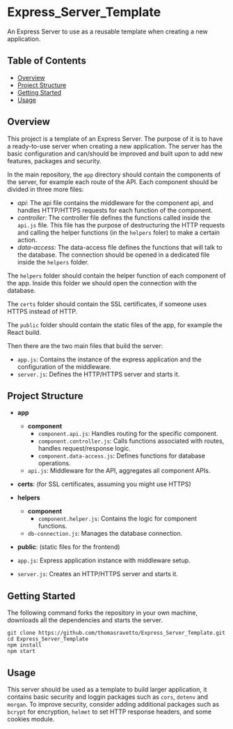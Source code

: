 # Express_Server_Template
An Express Server to use as a reusable template when creating a new application.

## Table of Contents

- [Overview](#overview)
- [Project Structure](#project-structure)
- [Getting Started](#getting-started)
- [Usage](#usage)

## Overview

This project is a template of an Express Server. The purpose of it is to have a ready-to-use server when creating a new application. The server has the basic configuration and can/should be improved and built upon to add new features, packages and security.

In the main repository, the `app` directory should contain the components of the server, for example each route of the API.
Each component should be divided in three more files:
- *api*: The api file contains the middleware for the component api, and handles HTTP/HTTPS requests for each function of the component.
- *controller*: The controller file defines the functions called inside the `api.js` file. This file has the purpose of destructuring the HTTP requests and calling the helper functions (in the `helpers` foler) to make a certain action.
- *data-access*: The data-access file defines the functions that will talk to the database. The connection should be opened in a dedicated file inside the `helpers` folder.

The `helpers` folder should contain the helper function of each component of the app. Inside this folder we should open the connection with the database.

The `certs` folder should contain the SSL certificates, if someone uses HTTPS instead of HTTP.

The `public` folder should contain the static files of the app, for example the React build.

Then there are the two main files that build the server:
- `app.js`: Contains the instance of the express application and the configuration of the middleware.
- `server.js`: Defines the HTTP/HTTPS server and starts it.

## Project Structure

- **app**
  - **component**
    - `component.api.js`: Handles routing for the specific component.
    - `component.controller.js`: Calls functions associated with routes, handles request/response logic.
    - `component.data-access.js`: Defines functions for database operations.
  - `api.js`: Middleware for the API, aggregates all component APIs.

- **certs**: (for SSL certificates, assuming you might use HTTPS)

- **helpers**
  - **component**
    - `component.helper.js`: Contains the logic for component functions.
  - `db-connection.js`: Manages the database connection.

- **public**: (static files for the frontend)

- `app.js`: Express application instance with middleware setup.
- `server.js`: Creates an HTTP/HTTPS server and starts it.

## Getting Started

The following command forks the repository in your own machine, downloads all the dependencies and starts the server.

```
git clone https://github.com/thomasravetto/Express_Server_Template.git
cd Express_Server_Template
npm install
npm start
```

## Usage

This server should be used as a template to build larger application, it contains basic security and loggin packages such as  `cors`, `dotenv` and `morgan`.
To improve security, consider adding additional packages such as `bcrypt` for encryption, `helmet` to set HTTP response headers, and some cookies module.